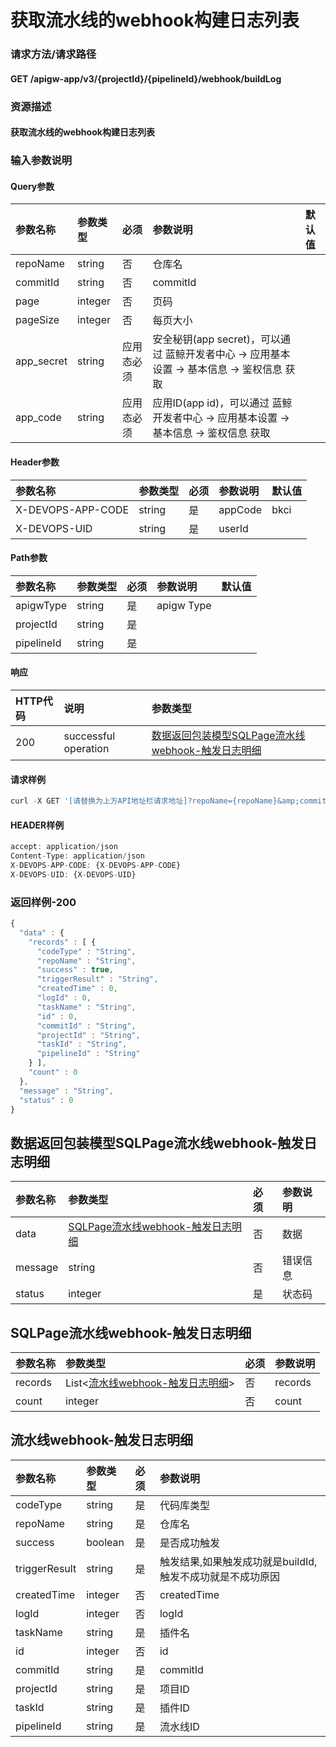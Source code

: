 # 获取流水线的webhook构建日志列表

### 请求方法/请求路径

#### GET  /apigw-app/v3/{projectId}/{pipelineId}/webhook/buildLog

### 资源描述

#### 获取流水线的webhook构建日志列表

### 输入参数说明

#### Query参数

| 参数名称 | 参数类型 | 必须 | 参数说明 | 默认值 |
| :--- | :--- | :--- | :--- | :--- |
| repoName | string | 否 | 仓库名 |  |
| commitId | string | 否 | commitId |  |
| page | integer | 否 | 页码 |  |
| pageSize | integer | 否 | 每页大小 |  |
| app\_secret | string | 应用态必须 | 安全秘钥\(app secret\)，可以通过 蓝鲸开发者中心 -&gt; 应用基本设置 -&gt; 基本信息 -&gt; 鉴权信息 获取 |  |
| app\_code | string | 应用态必须 | 应用ID\(app id\)，可以通过 蓝鲸开发者中心 -&gt; 应用基本设置 -&gt; 基本信息 -&gt; 鉴权信息 获取 |  |

#### Header参数

| 参数名称 | 参数类型 | 必须 | 参数说明 | 默认值 |
| :--- | :--- | :--- | :--- | :--- |
| X-DEVOPS-APP-CODE | string | 是 | appCode | bkci |
| X-DEVOPS-UID | string | 是 | userId |  |

#### Path参数

| 参数名称 | 参数类型 | 必须 | 参数说明 | 默认值 |
| :--- | :--- | :--- | :--- | :--- |
| apigwType | string | 是 | apigw Type |  |
| projectId | string | 是 |  |  |
| pipelineId | string | 是 |  |  |

#### 响应

| HTTP代码 | 说明 | 参数类型 |
| :--- | :--- | :--- |
| 200 | successful operation | [数据返回包装模型SQLPage流水线webhook-触发日志明细](huo-qu-liu-shui-xian-de-webhook-gou-jian-ri-zhi-lie-biao.md) |

#### 请求样例

```javascript
curl -X GET '[请替换为上方API地址栏请求地址]?repoName={repoName}&amp;commitId={commitId}&amp;page={page}&amp;pageSize={pageSize}&amp;app_secret={app_secret}&amp;app_code={app_code}'
```

#### HEADER样例

```javascript
accept: application/json
Content-Type: application/json
X-DEVOPS-APP-CODE: {X-DEVOPS-APP-CODE}
X-DEVOPS-UID: {X-DEVOPS-UID}
```

### 返回样例-200

```javascript
{
  "data" : {
    "records" : [ {
      "codeType" : "String",
      "repoName" : "String",
      "success" : true,
      "triggerResult" : "String",
      "createdTime" : 0,
      "logId" : 0,
      "taskName" : "String",
      "id" : 0,
      "commitId" : "String",
      "projectId" : "String",
      "taskId" : "String",
      "pipelineId" : "String"
    } ],
    "count" : 0
  },
  "message" : "String",
  "status" : 0
}
```

## 数据返回包装模型SQLPage流水线webhook-触发日志明细

| 参数名称 | 参数类型 | 必须 | 参数说明 |
| :--- | :--- | :--- | :--- |
| data | [SQLPage流水线webhook-触发日志明细](huo-qu-liu-shui-xian-de-webhook-gou-jian-ri-zhi-lie-biao.md) | 否 | 数据 |
| message | string | 否 | 错误信息 |
| status | integer | 是 | 状态码 |

## SQLPage流水线webhook-触发日志明细

| 参数名称 | 参数类型 | 必须 | 参数说明 |
| :--- | :--- | :--- | :--- |
| records | List&lt;[流水线webhook-触发日志明细](huo-qu-liu-shui-xian-de-webhook-gou-jian-ri-zhi-lie-biao.md)&gt; | 否 | records |
| count | integer | 否 | count |

## 流水线webhook-触发日志明细

| 参数名称 | 参数类型 | 必须 | 参数说明 |
| :--- | :--- | :--- | :--- |
| codeType | string | 是 | 代码库类型 |
| repoName | string | 是 | 仓库名 |
| success | boolean | 是 | 是否成功触发 |
| triggerResult | string | 是 | 触发结果,如果触发成功就是buildId,触发不成功就是不成功原因 |
| createdTime | integer | 否 | createdTime |
| logId | integer | 否 | logId |
| taskName | string | 是 | 插件名 |
| id | integer | 否 | id |
| commitId | string | 是 | commitId |
| projectId | string | 是 | 项目ID |
| taskId | string | 是 | 插件ID |
| pipelineId | string | 是 | 流水线ID |

